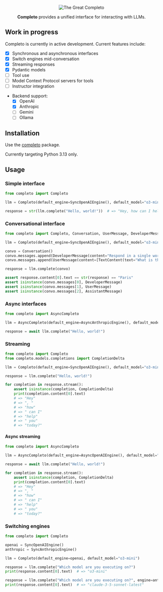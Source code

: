 <p align="center">
  <img src="https://github.com/rmasters/completo/blob/main/docs/logo.png?raw=true" alt="The Great Completo">
</p>
<p align="center">
  <strong>Completo</strong> provides a unified interface for interacting with LLMs.
</p>

## Work in progress

Completo is currently in active development. Current features include:
* [x] Synchronous and asynchronous interfaces 
* [x] Switch engines mid-conversation
* [x] Streaming responses
* [x] Pydantic models
* [ ] Tool use
* [ ] Model Context Protocol servers for tools
* [ ] Instructor integration
* Backend support:
  * [x] OpenAI
  * [x] Anthropic
  * [ ] Gemini
  * [ ] Ollama

## Installation

Use the [completo](https://pypi.org/project/completo/) package.

Currently targeting Python 3.13 only.

## Usage

### Simple interface

```python
from completo import Completo

llm = Completo(default_engine=SyncOpenAIEngine(), default_model="o3-mini")

response = str(llm.complete("Hello, world!"))  # => "Hey, how can I help you today?"
```

### Conversational interface

```python
from completo import Completo, Conversation, UserMessage, DeveloperMessage, AssistantMessage

llm = Completo(default_engine=SyncOpenAIEngine(), default_model="o3-mini")

convo = Conversation()
convo.messages.append(DeveloperMessage(content="Respond in a single word"))  # Short-hand text content
convo.messages.append(UserMessage(content=[TextContent(text="What is the capital of France?")]))  # Fully-formed content

response = llm.complete(convo)

assert response.content[0].text == str(response) == "Paris"
assert isinstance(convo.messages[0], DeveloperMessage)
assert isinstance(convo.messages[1], UserMessage)
assert isinstance(convo.messages[2], AssistantMessage)
```

### Async interfaces

```python
from completo import AsyncCompleto

llm = AsyncCompleto(default_engine=AsyncAnthropicEngine(), default_model="claude-3-5-sonnet-latest")

response = await llm.complete("Hello, world!")
```

### Streaming

```python
from completo import Completo
from completo.models.completions import CompletionDelta

llm = Completo(default_engine=SyncOpenAIEngine(), default_model="o3-mini")

response = llm.complete("Hello, world!")

for completion in response.stream():
    assert isinstance(completion, CompletionDelta)
    print(completion.content[0].text)
    # => "Hey"
    # => ", "
    # => "how"
    # => " can I"
    # => "help"
    # => " you"
    # => "today?"
```

#### Async streaming

```python
from completo import AsyncCompleto

llm = AsyncCompleto(default_engine=AsyncOpenAIEngine(), default_model="o3-mini")

response = await llm.complete("Hello, world!")

for completion in response.stream():
    assert isinstance(completion, CompletionDelta)
    print(completion.content[0].text)
    # => "Hey"
    # => ", "
    # => "how"
    # => " can I"
    # => "help"
    # => " you"
    # => "today?"
```

### Switching engines

```python
from completo import Completo

openai = SyncOpenAIEngine()
anthropic = SyncAnthropicEngine()

llm = Completo(default_engine=openai, default_model="o3-mini")

response = llm.complete("Which model are you executing on?")
print(response.content[0].text)  # => "o3-mini"

response = llm.complete("Which model are you executing on?", engine=anthropic, model="claude-3-5-sonnet-latest")
print(response.content[0].text)  # => "claude-3-5-sonnet-latest"
```
